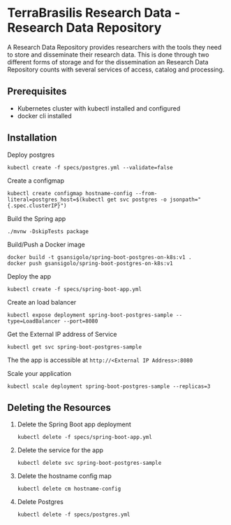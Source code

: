 # TerraBrasilis Research Data - Research Data Repository
A Research Data Repository provides researchers with the tools they need to store and disseminate their research data. This is done through two different forms of storage and for the dissemination an Research Data Repository counts with several services of access, catalog and processing. 

## Prerequisites

- Kubernetes cluster with kubectl installed and configured
- docker cli installed

## Installation

Deploy postgres
   ```
   kubectl create -f specs/postgres.yml --validate=false
   ```

Create a configmap
   ```
   kubectl create configmap hostname-config --from-literal=postgres_host=$(kubectl get svc postgres -o jsonpath="{.spec.clusterIP}")
   ```

Build the Spring app

   ```
   ./mvnw -DskipTests package
   ```

Build/Push a Docker image
   ```
   docker build -t gsansigolo/spring-boot-postgres-on-k8s:v1 .
   docker push gsansigolo/spring-boot-postgres-on-k8s:v1
   ```

Deploy the app
   ```
   kubectl create -f specs/spring-boot-app.yml
   ```

Create an load balancer
   ```
   kubectl expose deployment spring-boot-postgres-sample --type=LoadBalancer --port=8080
   ```

Get the External IP address of Service
   ```
   kubectl get svc spring-boot-postgres-sample

   ```
The the app is accessible at `http://<External IP Address>:8080`


Scale your application
   ```
   kubectl scale deployment spring-boot-postgres-sample --replicas=3
   ```

## Deleting the Resources

1. Delete the Spring Boot app deployment
   ```
   kubectl delete -f specs/spring-boot-app.yml
   ```

2. Delete the service for the app
   ```
   kubectl delete svc spring-boot-postgres-sample
   ```

3. Delete the hostname config map
   ```
   kubectl delete cm hostname-config
   ```

4. Delete Postgres
   ```
   kubectl delete -f specs/postgres.yml
   ```
